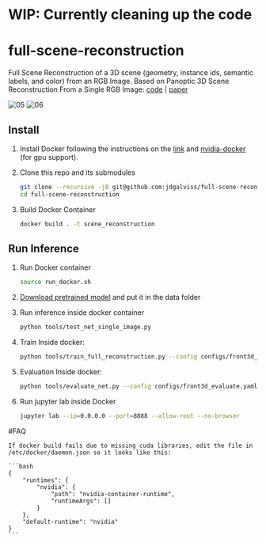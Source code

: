 # WIP: Currently cleaning up the code

# full-scene-reconstruction
Full Scene Reconstruction of a 3D scene (geometry, instance ids, semantic labels, and color) from an RGB Image. Based on Panoptic 3D Scene Reconstruction From a Single RGB Image: [code](https://github.com/xheon/panoptic-reconstruction) | [paper](https://proceedings.neurips.cc/paper/2021/file/46031b3d04dc90994ca317a7c55c4289-Paper.pdf)

![05](https://user-images.githubusercontent.com/18732666/178697103-488e2650-ba0e-4bcd-bd9d-c6bf2d14807f.gif)
![06](https://user-images.githubusercontent.com/18732666/178697114-2201f081-875e-4033-9a0d-4e44dcdba55e.gif)

## Install
1. Install Docker following the instructions on the [link](https://docs.docker.com/engine/install/ubuntu/) and [nvidia-docker](https://github.com/NVIDIA/nvidia-docker) (for gpu support).

3. Clone this repo and its submodules 
    ```bash
    git clone --recursive -j8 git@github.com:jdgalviss/full-scene-reconstruction.git
    cd full-scene-reconstruction
    ```
4. Build Docker Container
    ```bash
    docker build . -t scene_reconstruction
    ```
## Run Inference
1. Run Docker container
    ```bash
    source run_docker.sh 
    ```

2. [Download pretrained model](http://kaldir.vc.in.tum.de/panoptic_reconstruction/panoptic-front3d.pth) and put it in the data folder

3. Run inference inside docker container

    ```bash
    python tools/test_net_single_image.py
    ```

4. Train
    Inside docker:
    ```bash
    python tools/train_full_reconstruction.py --config configs/front3d_train_3d.yaml --output-path output/
    ```
5. Evaluation
    Inside docker:
    ```bash
    python tools/evaluate_net.py --config configs/front3d_evaluate.yaml --output output/
    ```

6. Run jupyter lab inside Docker
    ```bash
    jupyter lab --ip=0.0.0.0 --port=8888 --allow-root --no-browser
    ```
#FAQ

    If docker build fails due to missing cuda libraries, edit the file in /etc/docker/daemon.json so it looks like this:

    ```bash
    {
        "runtimes": {
            "nvidia": {
                "path": "nvidia-container-runtime",
                "runtimeArgs": []
            }
        },
        "default-runtime": "nvidia"
    }
    ```
